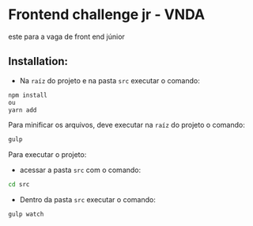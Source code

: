 # Frontend challenge jr - VNDA

este para a vaga de front end júnior

## Installation:

- Na `raíz` do projeto e na pasta `src` executar o comando:

```bash
npm install
ou
yarn add
```

Para minificar os arquivos, deve executar na `raíz` do projeto o comando:

```bash
gulp
```

Para executar o projeto:

- acessar a pasta `src` com o comando:

```bash
cd src
```

- Dentro da pasta `src` executar o comando:

```bash
gulp watch
```
